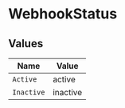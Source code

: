 # WebhookStatus


## Values

| Name       | Value      |
| ---------- | ---------- |
| `Active`   | active     |
| `Inactive` | inactive   |